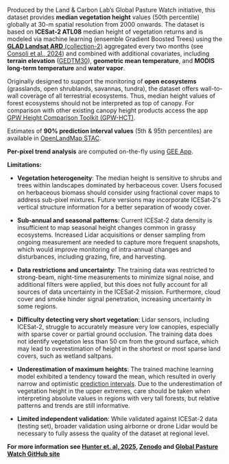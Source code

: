Produced by the Land &#38; Carbon Lab’s Global Pasture Watch initiative, this dataset provides **median vegetation 
height** values (50th percentile) globally at 30-m spatial resolution from 2000 onwards. The dataset is based on 
**ICESat-2 ATL08** median height of vegetation returns and is modeled via machine learning (ensemble Gradient Boosted Trees) 
using the [**GLAD Landsat ARD** (collection-2)](https://glad.umd.edu/ard/home) 
aggregated every two months (see [Consoli et al., 2024](https://peerj.com/articles/18585/)) and combined with 
additional covariates, including **terrain elevation** ([GEDTM30](https://doi.org/10.7717/peerj.19673)),
**geometric mean temperature**, and **MODIS long-term temperature** and **water vapor**.

Originally designed to support the monitoring of **open ecosystems** (grasslands, open shrublands, savannas, tundra), the 
dataset offers wall-to-wall coverage of all terrestrial ecosystems. Thus, median height values of forest ecosystems 
should not be interpreted as top of canopy. For comparison with other existing canopy height products access the app
[GPW Height Comparison Toolkit (GPW-HCT)](https://gpw-lapig.projects.earthengine.app/view/hct).

Estimates of **90% prediction interval values** (5th & 95th percentiles) are available in  [OpenLandMap STAC](https://stac.openlandmap.org/gpw_gsvh-30m/collection.json).

**Per-pixel trend analysis** are computed on-the-fly using [GEE App](https://global-pasture-watch.projects.earthengine.app/view/gsvh-30m).

**Limitations:** 

- **Vegetation heterogeneity**: The median height is sensitive to shrubs and trees within landscapes dominated by herbaceous cover. 
Users focused on herbaceous biomass should consider using fractional cover maps to address sub-pixel mixtures. Future versions 
may incorporate ICESat-2's vertical structure information for a better separation of woody cover.

- **Sub-annual and seasonal patterns**: Current ICESat-2 data density is insufficient to map seasonal height changes common 
in grassy ecosystems. Increased Lidar acquisitions or denser sampling from ongoing measurement are needed to capture 
more frequent snapshots, which would improve monitoring of intra-annual changes and disturbances, including grazing, fire, and harvesting.

- **Data restrictions and uncertainty**: The training data was restricted to strong-beam, night-time measurements to minimize 
signal noise, and additional filters were applied, but this does not fully account for all sources of data uncertainty 
in the ICESat-2 mission. Furthermore, cloud cover and smoke hinder signal penetration, increasing uncertainty in some regions.

- **Difficulty detecting very short vegetation**: Lidar sensors, including ICESat-2, struggle to accurately measure very 
low canopies, especially with sparse cover or partial ground occlusion. The training data does not identify vegetation 
less than 50 cm from the ground surface, which may lead to overestimation of height in the shortest or most sparse land 
covers, such as wetland saltpans.

- **Underestimation of maximum heights**: The trained machine learning model exhibited a tendency toward the mean, which 
resulted in overly narrow and optimistic [prediction intervals]((https://stac.openlandmap.org/gpw_gsvh-30m/collection.json)). 
Due to the underestimation of vegetation height in the upper extremes, care should be taken when interpreting absolute 
values in regions with very tall forests, but relative patterns and trends are still informative.

- **Limited independent validation**: While validated against ICESat-2 data (testing set), broader validation using airborne 
or drone Lidar would be necessary to fully assess the quality of the dataset at regional level.


**For more information see [Hunter et. al, 2025](https://doi.org/10.1038/s41597-025-05739-6),
[Zenodo](https://doi.org/10.5281/zenodo.15198654) and 
[Global Pasture Watch GitHub site](https://github.com/wri/global-pasture-watch)**